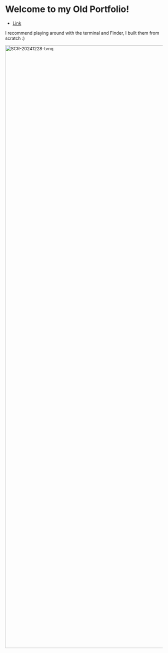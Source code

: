 # Welcome to my Old Portfolio!

- [Link](https://portfolio-sestios-projects.vercel.app)

I recommend playing around with the terminal and Finder, I built them from scratch :)

<img width="1920" alt="SCR-20241228-tvnq" src="https://github.com/user-attachments/assets/d327ad0d-5b72-476e-9fe7-413430d11074" />
